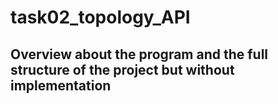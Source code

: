 # task02_topology_API
## Overview about the program and the full structure of the project but without implementation
